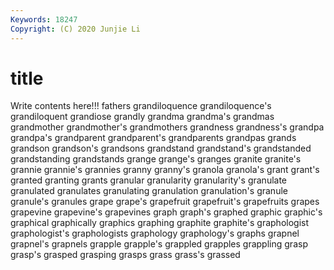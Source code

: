 ```yaml
---
Keywords: 18247
Copyright: (C) 2020 Junjie Li
---
```


# title

Write contents here!!!
fathers 
grandiloquence 
grandiloquence's 
grandiloquent 
grandiose
grandly 
grandma 
grandma's 
grandmas 
grandmother 
grandmother's 
grandmothers 
grandness 
grandness's 
grandpa
grandpa's 
grandparent 
grandparent's 
grandparents 
grandpas 
grands 
grandson 
grandson's 
grandsons 
grandstand
grandstand's 
grandstanded 
grandstanding 
grandstands 
grange 
grange's 
granges 
granite 
granite's 
grannie
grannie's 
grannies 
granny 
granny's 
granola 
granola's 
grant 
grant's 
granted 
granting
grants 
granular 
granularity 
granularity's 
granulate 
granulated 
granulates 
granulating 
granulation 
granulation's
granule 
granule's 
granules 
grape 
grape's 
grapefruit 
grapefruit's 
grapefruits 
grapes 
grapevine
grapevine's 
grapevines 
graph 
graph's 
graphed 
graphic 
graphic's 
graphical 
graphically 
graphics
graphing 
graphite 
graphite's 
graphologist 
graphologist's 
graphologists 
graphology 
graphology's 
graphs 
grapnel
grapnel's 
grapnels 
grapple 
grapple's 
grappled 
grapples 
grappling 
grasp 
grasp's 
grasped
grasping 
grasps 
grass 
grass's 
grassed 
